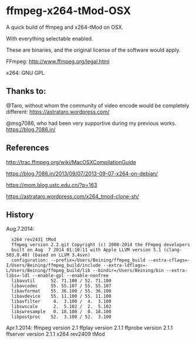 ffmpeg-x264-tMod-OSX
====================

A quick build of ffmpeg and x264-tMod on OSX.

With everything selectable enabled.

These are binaries, and the original license of the software would apply.

FFmpeg: http://www.ffmpeg.org/legal.html

x264: GNU GPL


Thanks to:
----------------
@Taro, without whom the community of video encode would be completely different: https://astrataro.wordpress.com/

@msg7086, who had been very supportive during my previous works. https://blog.7086.in/

References
-------------
http://trac.ffmpeg.org/wiki/MacOSXCompilationGuide

https://blog.7086.in/2013/09/07/2013-09-07-x264-on-debian/

https://mom.blog.ustc.edu.cn/?p=163

https://astrataro.wordpress.com/x264_tmod-clone-sh/

History
--------------
Aug.7.2014:
```
  x264 rev2431 tMod
  ffmpeg version 2.2.git Copyright (c) 2000-2014 the FFmpeg developers
  built on Aug  7 2014 01:10:11 with Apple LLVM version 5.1 (clang-503.0.40) (based on LLVM 3.4svn)
  configuration: --prefix=/Users/Beining/ffmpeg_build --extra-cflags=-I/Users/Beining/ffmpeg_build/include --extra-ldflags=-L/Users/Beining/ffmpeg_build/lib --bindir=/Users/Beining/bin --extra-libs=-ldl --enable-gpl --enable-nonfree
  libavutil      52. 71.100 / 52. 71.100
  libavcodec     55. 55.107 / 55. 55.107
  libavformat    55. 36.100 / 55. 36.100
  libavdevice    55. 11.100 / 55. 11.100
  libavfilter     4.  3.100 /  4.  3.100
  libswscale      2.  5.102 /  2.  5.102
  libswresample   0. 18.100 /  0. 18.100
  libpostproc    52.  3.100 / 52.  3.100
```

Apr.1.2014: 
ffmpeg version 2.1 ffplay version 2.1.1 ffprobe version 2.1.1 ffserver version 2.1.1 x264 rev2409 tMod
